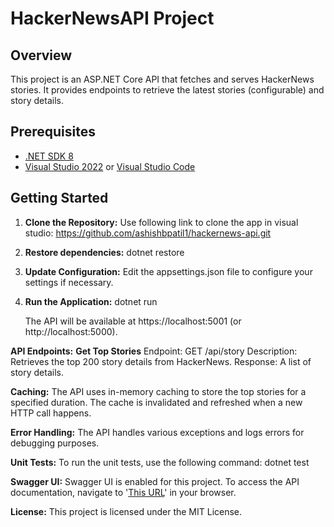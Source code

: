 # HackerNewsAPI Project

## Overview

This project is an ASP.NET Core API that fetches and serves HackerNews stories. It provides endpoints to retrieve the latest stories (configurable) and story details.

## Prerequisites

- [.NET SDK 8](https://dotnet.microsoft.com/download)
- [Visual Studio 2022](https://visualstudio.microsoft.com/) or [Visual Studio Code](https://code.visualstudio.com/)

## Getting Started

1. **Clone the Repository:**
   Use following link to clone the app in visual studio:
   https://github.com/ashishbpatil1/hackernews-api.git

2. **Restore dependencies:**
   dotnet restore

3. **Update Configuration:**
   Edit the appsettings.json file to configure your settings if necessary.

4. **Run the Application:**
   dotnet run

   The API will be available at https://localhost:5001 (or http://localhost:5000).

**API Endpoints:**
**Get Top Stories**
Endpoint: GET /api/story
Description: Retrieves the top 200 story details from HackerNews.
Response: A list of story details.

**Caching:**
The API uses in-memory caching to store the top stories for a specified duration. The cache is invalidated and refreshed when a new HTTP call happens.

**Error Handling:**
The API handles various exceptions and logs errors for debugging purposes.

**Unit Tests:**
To run the unit tests, use the following command:
dotnet test

**Swagger UI:**
Swagger UI is enabled for this project. To access the API documentation, navigate to 
'[This URL](https://localhost:7102/swagger/ui/index.html)' in your browser.

**License:**
This project is licensed under the MIT License.
